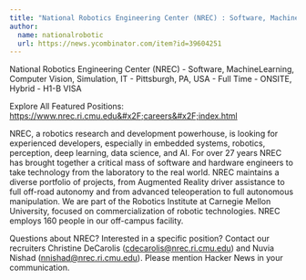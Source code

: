 ```yaml
---
title: "National Robotics Engineering Center (NREC) : Software, MachineLearning, Computer Vision, Simulation, IT"
author:
  name: nationalrobotic
  url: https://news.ycombinator.com/item?id=39604251
---
```

National Robotics Engineering Center (NREC) - Software, MachineLearning, Computer Vision, Simulation, IT - Pittsburgh, PA, USA - Full Time - ONSITE, Hybrid - H1-B VISA

Explore All Featured Positions: <a href="https:&#x2F;&#x2F;www.nrec.ri.cmu.edu&#x2F;careers&#x2F;index.html" rel="nofollow">https:&#x2F;&#x2F;www.nrec.ri.cmu.edu&#x2F;careers&#x2F;index.html</a>

NREC, a robotics research and development powerhouse, is looking for experienced developers, especially in embedded systems, robotics, perception, deep learning, data science, and AI. For over 27 years NREC has brought together a critical mass of software and hardware engineers to take technology from the laboratory to the real world. NREC maintains a diverse portfolio of projects, from Augmented Reality driver assistance to full off-road autonomy and from advanced teleoperation to full autonomous manipulation. We are part of the Robotics Institute at Carnegie Mellon University, focused on commercialization of robotic technologies. NREC employs 160 people in our off-campus facility.

Questions about NREC? Interested in a specific position? Contact our recruiters Christine DeCarolis (cdecarolis@nrec.ri.cmu.edu) and Nuvia Nishad (nnishad@nrec.ri.cmu.edu). Please mention Hacker News in your communication.
